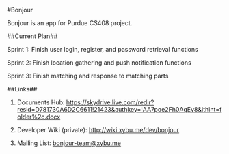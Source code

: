 #Bonjour

Bonjour is an app for Purdue CS408 project.

##Current Plan##

Sprint 1: Finish user login, register, and password retrieval functions

Sprint 2: Finish location gathering and push notification functions

Sprint 3: Finish matching and response to matching parts


##Links##

1. Documents Hub: https://skydrive.live.com/redir?resid=D781730A6D2C6611!21423&authkey=!AA7poe2Fh0AqEv8&ithint=folder%2c.docx

2. Developer Wiki (private): http://wiki.xybu.me/dev/bonjour
3. Mailing List: bonjour-team@xybu.me

